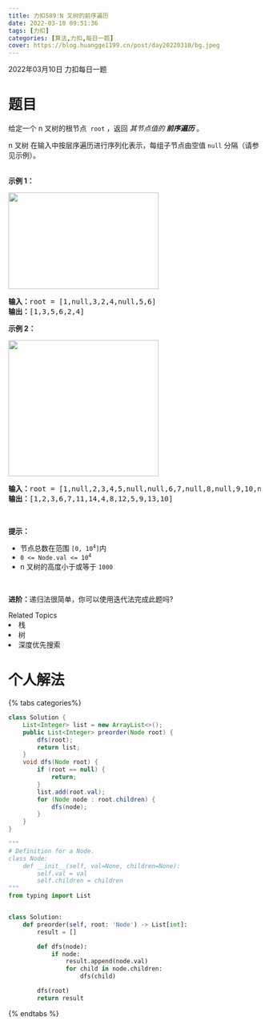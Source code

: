 ```yaml
---
title: 力扣589:N 叉树的前序遍历
date: 2022-03-10 09:51:36
tags: [力扣]
categories: [算法,力扣,每日一题]
cover: https://blog.huangge1199.cn/post/day20220310/bg.jpeg
---
```


2022年03月10日 力扣每日一题

# 题目
<p>给定一个 n&nbsp;叉树的根节点 <meta charset="UTF-8" />&nbsp;<code>root</code>&nbsp;，返回 <em>其节点值的<strong> 前序遍历</strong></em> 。</p>

<p>n 叉树 在输入中按层序遍历进行序列化表示，每组子节点由空值 <code>null</code> 分隔（请参见示例）。</p>

<p><br />
<strong>示例 1：</strong></p>

<p><img src="https://assets.leetcode.com/uploads/2018/10/12/narytreeexample.png" style="height: 193px; width: 300px;" /></p>

<pre>
<strong>输入：</strong>root = [1,null,3,2,4,null,5,6]
<strong>输出：</strong>[1,3,5,6,2,4]
</pre>

<p><strong>示例 2：</strong></p>

<p><img alt="" src="https://assets.leetcode.com/uploads/2019/11/08/sample_4_964.png" style="height: 272px; width: 300px;" /></p>

<pre>
<strong>输入：</strong>root = [1,null,2,3,4,5,null,null,6,7,null,8,null,9,10,null,null,11,null,12,null,13,null,null,14]
<strong>输出：</strong>[1,2,3,6,7,11,14,4,8,12,5,9,13,10]
</pre>

<p>&nbsp;</p>

<p><strong>提示：</strong></p>

<ul>
	<li>节点总数在范围<meta charset="UTF-8" />&nbsp;<code>[0, 10<sup>4</sup>]</code>内</li>
	<li><code>0 &lt;= Node.val &lt;= 10<sup>4</sup></code></li>
	<li>n 叉树的高度小于或等于 <code>1000</code></li>
</ul>

<p>&nbsp;</p>

<p><strong>进阶：</strong>递归法很简单，你可以使用迭代法完成此题吗?</p>
<div><div>Related Topics</div><div><li>栈</li><li>树</li><li>深度优先搜索</li></div></div>

# 个人解法

{% tabs categories%}

<!-- tab Java -->

```java
class Solution {
    List<Integer> list = new ArrayList<>();
    public List<Integer> preorder(Node root) {
        dfs(root);
        return list;
    }
    void dfs(Node root) {
        if (root == null) {
            return;
        }
        list.add(root.val);
        for (Node node : root.children) {
            dfs(node);
        }
    }
}
```

<!-- endtab -->

<!-- tab Python3 -->

```python
"""
# Definition for a Node.
class Node:
    def __init__(self, val=None, children=None):
        self.val = val
        self.children = children
"""
from typing import List


class Solution:
    def preorder(self, root: 'Node') -> List[int]:
        result = []

        def dfs(node):
            if node:
                result.append(node.val)
                for child in node.children:
                    dfs(child)

        dfs(root)
        return result
```

<!-- endtab -->

{% endtabs %}
